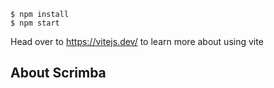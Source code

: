 

```
$ npm install
$ npm start
````

Head over to https://vitejs.dev/ to learn more about using vite
## About Scrimba


